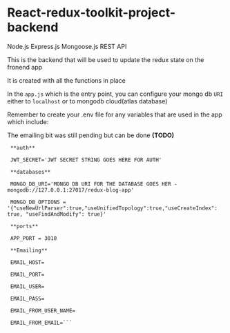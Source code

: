 # React-redux-toolkit-project-backend

Node.js Express.js Mongoose.js REST API

This is the backend that will be used to update the redux state on the fronend app

It is created with all the functions in place

In the `app.js` which is the entry point, you can configure your mongo db `URI` either to `localhost` or to mongodb cloud(atlas database)

Remember to create your .env file for any variables that are used in the app which include:

The emailing bit was still pending but can be done **(TODO)**

 ```
  **auth**
  
  JWT_SECRET='JWT SECRET STRING GOES HERE FOR AUTH'

  **databases**
  
  MONGO_DB_URI='MONGO DB URI FOR THE DATABASE GOES HER - mongodb://127.0.0.1:27017/redux-blog-app'
  
  MONGO_DB_OPTIONS = '{"useNewUrlParser":true,"useUnifiedTopology":true,"useCreateIndex": true, "useFindAndModify": true}'

  **ports**
  
  APP_PORT = 3010

  **Emailing**
  
  EMAIL_HOST=
  
  EMAIL_PORT=
  
  EMAIL_USER=
  
  EMAIL_PASS=
  
  EMAIL_FROM_USER_NAME=
  
  EMAIL_FROM_EMAIL=```
